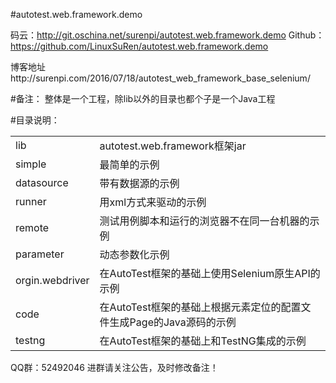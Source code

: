 #autotest.web.framework.demo

码云：http://git.oschina.net/surenpi/autotest.web.framework.demo
Github：https://github.com/LinuxSuRen/autotest.web.framework.demo

博客地址http://surenpi.com/2016/07/18/autotest_web_framework_base_selenium/

#备注：
整体是一个工程，除lib以外的目录也都个子是一个Java工程

#目录说明：
<table>
	<tr>
	<td>lib</td><td>autotest.web.framework框架jar</td>
	</tr>
	<tr>
	<td>simple</td><td>最简单的示例</td>
	</tr>
	<tr>
	<td>datasource</td><td>带有数据源的示例</td>
	</tr>
	<tr>
	<td>runner</td><td>用xml方式来驱动的示例</td>
	</tr>
	<tr>
	<td>remote</td><td>测试用例脚本和运行的浏览器不在同一台机器的示例</td>
	</tr>
	<tr>
	<td>parameter</td><td>动态参数化示例</td>
	</tr>
	<tr>
	<td>orgin.webdriver</td><td>在AutoTest框架的基础上使用Selenium原生API的示例</td>
	</tr>
	<tr>
	<td>code</td><td>在AutoTest框架的基础上根据元素定位的配置文件生成Page的Java源码的示例</td>
	</tr>
	<tr>
	<td>testng</td><td>在AutoTest框架的基础上和TestNG集成的示例</td>
	</tr>
</table>

QQ群：52492046
进群请关注公告，及时修改备注！